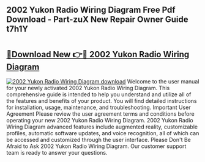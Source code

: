 ## 2002 Yukon Radio Wiring Diagram Free Pdf Download - Part-zuX New Repair Owner Guide t7h1Y

# <h2><a href="http://dfnbyz3.blite.top/?on=2002+Yukon+Radio+Wiring+Diagram">🔗Download New 👉🔴 2002 Yukon Radio Wiring Diagram</a></h2>

[![2002 Yukon Radio Wiring Diagram download](https://i.imgur.com/lujVjoI.png)](http://dfnbyz3.blite.top/?on=2002+Yukon+Radio+Wiring+Diagram)
Welcome to the user manual for your newly activated 2002 Yukon Radio Wiring Diagram. This comprehensive guide is intended to help you understand and utilize all of the features and benefits of your product. You will find detailed instructions for installation, usage, maintenance, and troubleshooting. Important User Agreement Please review the user agreement terms and conditions before operating your new 2002 Yukon Radio Wiring Diagram. 2002 Yukon Radio Wiring Diagram advanced features include augmented reality, customizable profiles, automatic software updates, and voice recognition, all of which can be accessed and customized through the user interface. Please Don't Be Afraid to Ask 2002 Yukon Radio Wiring Diagram. Our customer support team is ready to answer your questions.
